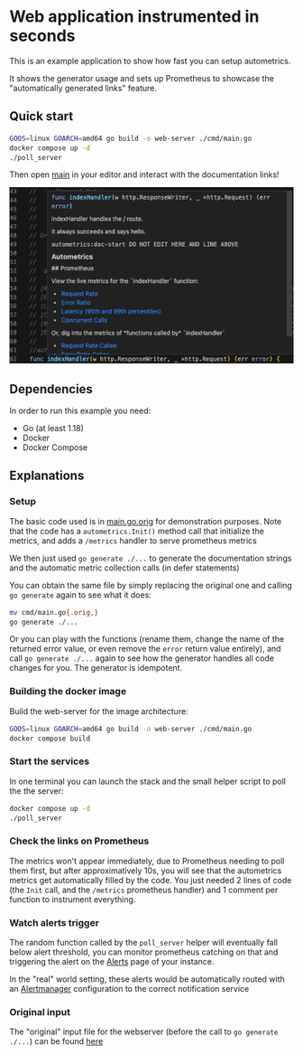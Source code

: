 # Web application instrumented in seconds

This is an example application to show how fast you can setup autometrics.

It shows the generator usage and sets up Prometheus to showcase the
"automatically generated links" feature.

## Quick start

``` sh
GOOS=linux GOARCH=amd64 go build -o web-server ./cmd/main.go
docker compose up -d
./poll_server
```

Then open [main](./cmd/main.go) in your editor and interact with the documentation links!

![Documentation comments of instrumented function is augmented with links](../../assets/codium-screenshot-example.png)

## Dependencies

In order to run this example you need:

- Go (at least 1.18)
- Docker
- Docker Compose

## Explanations

### Setup

The basic code used is in [main.go.orig](./cmd/main.go.orig) for demonstration purposes.
Note that the code has a `autometrics.Init()` method call that initialize the metrics, and
adds a `/metrics` handler to serve prometheus metrics

We then just used `go generate ./...` to generate the documentation strings and the
automatic metric collection calls (in defer statements)

You can obtain the same file by simply replacing the original one and calling
`go generate` again to see what it does:

``` sh
mv cmd/main.go{.orig,}
go generate ./...
```

Or you can play with the functions (rename them, change the name of the returned
error value, or even remove the `error` return value entirely), and call 
`go generate ./...` again to see how the generator handles all code changes for you.
The generator is idempotent.

### Building the docker image

Build the web-server for the image architecture:

```sh
GOOS=linux GOARCH=amd64 go build -o web-server ./cmd/main.go
docker compose build
```

### Start the services

In one terminal you can launch the stack and the small helper script to poll the the server:

```sh
docker compose up -d
./poll_server
```

### Check the links on Prometheus

The metrics won't appear immediately, due to Prometheus needing to poll them first, but after
approximatively 10s, you will see that the autometrics metrics get automatically filled by
the code. You just needed 2 lines of code (the `Init` call, and the `/metrics` prometheus handler)
and 1 comment per function to instrument everything.

### Watch alerts trigger

The random function called by the `poll_server` helper will eventually fall
below alert threshold, you can monitor prometheus catching on that and
triggering the alert on the [Alerts](http://localhost:9090/alerts) page of your
instance.

In the "real" world setting, these alerts would be automatically routed with an
[Alertmanager](https://prometheus.io/docs/alerting/latest/alertmanager/)
configuration to the correct notification service

### Original input

The "original" input file for the webserver (before the call to `go generate ./...`) can
be found [here](./cmd/main.go.orig)
